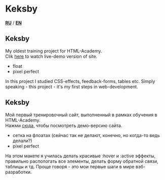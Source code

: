 # Keksby 
**[RU](#ru)** / **[EN](#en)**

## <a name="en">Keksby </a>   
My oldest training project for HTML-Academy.       
Clik <a href='https://iogsotot.github.io/lKeksby/'>here</a> to watch live-demo version of site.     
* float
* pixel perfect 

In this project I studied CSS-effects, feedback-forms, tables etc. Simply speaking - this project - it's my first steps in web-development.

## <a name="ru">Keksby</a>   
Мой первый тренировочный сайт, выполненный в рамках обучения в HTML-Academy.   
Нажми <a href='https://iogsotot.github.io/Keksby/'>сюда,</a> чтобы посмотреть демо-версию сайта.   
* сетка на флоатах (сейчас так не делают, конечно, но когда-то ведь делали?)
* pixel perfect 

На этом макете я училась делать красивые :hover и :active эффекты, правильно распологать все элементы, делать форму обратной связи, таблицы и тд. Проще говоря - это мои первые шаги в мире вэб-разработки.
